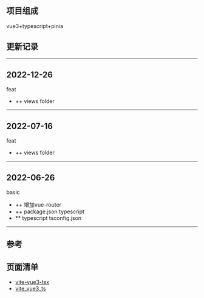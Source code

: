 ## 项目组成

vue3+typescript+pinia

## 更新记录
------------------------------
2022-12-26
------------------------------
feat
- ++ views folder


------------------------------
2022-07-16
------------------------------
feat
- ++ views folder
------------------------------

2022-06-26
------------------------------
basic
- ++ 增加vue-router
- ++ package.json typescript
- ** typescript tsconfig.json
------------------------------




## 参考

## 页面清单


* [vite-vue3-tsx](https://github.com/cangshudada/vite-vue3-tsx)
* [vite_vue3_ts](https://github.com/xushanpei/vite_vue3_ts)
